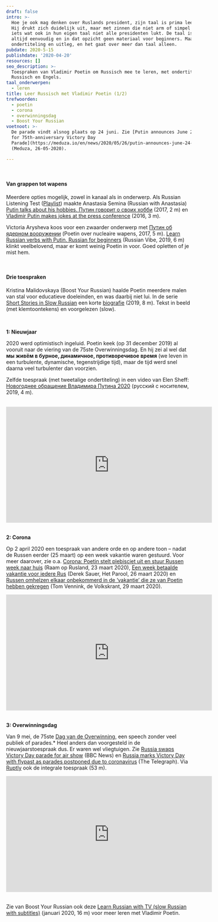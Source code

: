 ```yaml
---
draft: false
intro: >-
  Hoe je ook mag denken over Ruslands president, zijn taal is prima leerstof.
  Hij drukt zich duidelijk uit, maar met zinnen die niet arm of simpel zijn –
  iets wat ook in hun eigen taal niet alle presidenten lukt. De taal is niet
  altijd eenvoudig en in dat opzicht geen materiaal voor beginners. Maar: er is
  ondertiteling en uitleg, en het gaat over meer dan taal alleen. 
pubdate: 2020-5-15
publishdate: '2020-04-20'
resources: []
seo_description: >-
  Toespraken van Vladimir Poetin om Russisch mee te leren, met ondertiteling in
  Russisch en Engels. 
taal_onderwerpen:
  - leren
title: Leer Russisch met Vladimir Poetin (1/2)
trefwoorden:
  - poetin
  - corona
  - overwinningsdag
  - Boost Your Russian
voetnoot: >-
  De parade vindt alsnog plaats op 24 juni. Zie [Putin announces June 24 date
  for 75th-anniversary Victory Day
  Parade](https://meduza.io/en/news/2020/05/26/putin-announces-june-24-date-for-75th-anniversary-victory-day-parade)
  (Meduza, 26-05-2020).

---
```



<br/>

#### Van grappen tot wapens

Meerdere opties mogelijk, zowel in kanaal als in onderwerp. Als Russian Listening Test ([Playlist](https://www.youtube.com/playlist?list=PLJ5ltfEfYENG3f7NjUQ-qEn-mWhfZnjat)) maakte Anastasia Semina (Russian with Anastasia) [Putin talks about his hobbies. Путин говорит о своих хобби](https://www.youtube.com/watch?v=Jt2dQ2SV8LA) (2017, 2 m) en [Vladimir Putin makes jokes at the press conference](https://www.youtube.com/watch?v=CM9WxHPmz2E) (2016, 3 m).

Victoria Arysheva koos voor een zwaarder onderwerp met [Путин об ядерном вооружении](https://www.youtube.com/watch?v=VRRlgnemeBw) (Poetin over nucleaire wapens, 2017, 5 m). [Learn Russian verbs with Putin. Russian for beginners](https://www.youtube.com/watch?v=4RQXiDQKdAA) (Russian Vibe, 2019, 6 m) klinkt veelbelovend, maar er komt weinig Poetin in voor. Goed opletten of je mist hem.

<br/>

#### Drie toespraken

Kristina Malidovskaya (Boost Your Russian) haalde Poetin meerdere malen van stal voor educatieve doeleinden, en was daarbij niet lui. In de serie [Short Stories in Slow Russian](https://www.boostyourrussian.com/russian-short-stories/) een korte [biografie](https://www.youtube.com/watch?v=JU2iRQzHiEg) (2019, 8 m). Tekst in beeld (met klemtoontekens) en voorgelezen (slow).

<br/>

**1: Nieuwjaar**

2020 werd optimistisch ingeluid. Poetin keek (op 31 december 2019) al vooruit naar de viering van de 75ste Overwinningsdag. En hij zei al wel dat **мы живём в бурное, динамичное, противоречивое время** (we leven in een turbulente, dynamische, tegenstrijdige tijd), maar de tijd werd snel daarna veel turbulenter dan voorzien.

Zelfde toespraak (met tweetalige ondertiteling) in een video van Elen Sheff: [Новогоднее обращение Владимира Путина 2020](https://youtu.be/XYjhD-DFS6U) (русский с носителем, 2019, 4 m).

<br/>


<iframe width="560" height="315" src="https://www.youtube.com/embed/MPHCoMeIUY8" frameborder="0" allow="accelerometer; autoplay; encrypted-media; gyroscope; picture-in-picture" allowfullscreen></iframe>

<br/>
<br/>



**2: Corona**

Op 2 april 2020 een toespraak van andere orde en op andere toon – nadat de Russen eerder (25 maart) op een week vakantie waren gestuurd. Voor meer daarover, zie o.a. [Corona: Poetin stelt plebisciet uit en stuur  Russen week naar huis](https://www.raamoprusland.nl/actueel/1559-corona-poetin-stelt-plebisciet-uit-en-stuurt-russen-week-naar-huis) (Raam op Rusland, 23 maart 2020), [Een week betaalde vakantie voor iedere Rus](https://www.parool.nl/columns-opinie/een-week-betaalde-vakantie-voor-iedere-rus~b12f9b7f/) (Derek Sauer, Het Parool, 26 maart 2020) en [Russen omhelzen elkaar onbekommerd in de ‘vakantie’ die ze van Poetin hebben gekregen](https://www.volkskrant.nl/nieuws-achtergrond/russen-omhelzen-elkaar-onbekommerd-in-de-vakantie-die-ze-van-poetin-hebben-gekregen~bc444c6f/) (Tom Vennink, de Volkskrant, 29 maart 2020).


 

<iframe width="560" height="315" src="https://www.youtube.com/embed/ujCFOPfqJbQ" frameborder="0" allow="accelerometer; autoplay; encrypted-media; gyroscope; picture-in-picture" allowfullscreen></iframe>

<br/>
<br/>


**3: Overwinningsdag**


Van 9 mei, de 75ste [Dag van de Overwinning](https://nl.wikipedia.org/wiki/Dag_van_de_Overwinning), een speech zonder veel publiek of parades.* Heel anders dan voorgesteld in de nieuwjaarstoespraak dus. Er waren wel vliegtuigen. Zie [Russia swaps Victory Day parade for air show](https://youtu.be/fpVvQ93bLWY) (BBC News) en [Russia marks Victory Day with flypast as parades postponed due to coronavirus](https://youtu.be/OIqUwsKbgVM) (The Telegraph). Via [Ruptly](https://youtu.be/1ayENwUnI8E) ook de integrale toespraak (53 m).


<iframe width="560" height="315" src="https://www.youtube.com/embed/YCXLJsJic5A" frameborder="0" allow="accelerometer; autoplay; encrypted-media; gyroscope; picture-in-picture" allowfullscreen></iframe>

<br/>
<br/>


Zie van Boost Your Russian ook deze [Learn Russian with TV (slow Russian with subtitles)](https://youtu.be/KSD0Zuyju4E) (januari 2020, 16 m) voor meer leren met Vladimir Poetin.


